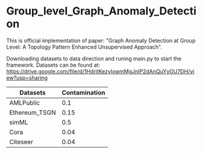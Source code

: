 # Group_level_Graph_Anomaly_Detection

This is official implementation of paper: "Graph Anomaly Detection at Group Level: A Topology Pattern Enhanced Unsupervised Approach".

Downloading datasets to data direction and runing main.py to start the framework. Datasets can be found at: https://drive.google.com/file/d/1HdritKezylxwmMgJnIP2dAnQuYyGU7DH/view?usp=sharing

| Datasets  | Contamination |
| ------------- | ------------- |
| AMLPublic  | 0.1  |
| Ethereum_TSGN  | 0.15  |
| simML | 0.5 |
| Cora | 0.04 |
| Citeseer | 0.04 |
